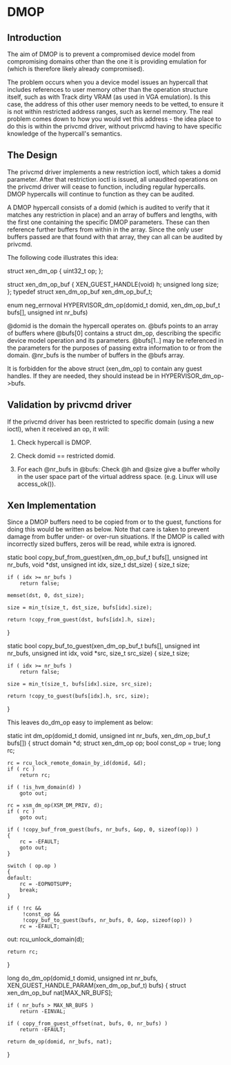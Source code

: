DMOP
====

Introduction
------------

The aim of DMOP is to prevent a compromised device model from compromising
domains other than the one it is providing emulation for (which is therefore
likely already compromised).

The problem occurs when you a device model issues an hypercall that
includes references to user memory other than the operation structure
itself, such as with Track dirty VRAM (as used in VGA emulation).
Is this case, the address of this other user memory needs to be vetted,
to ensure it is not within restricted address ranges, such as kernel
memory. The real problem comes down to how you would vet this address -
the idea place to do this is within the privcmd driver, without privcmd
having to have specific knowledge of the hypercall's semantics.

The Design
----------

The privcmd driver implements a new restriction ioctl, which takes a domid
parameter.  After that restriction ioctl is issued, all unaudited operations
on the privcmd driver will cease to function, including regular hypercalls.
DMOP hypercalls will continue to function as they can be audited.

A DMOP hypercall consists of a domid (which is audited to verify that it
matches any restriction in place) and an array of buffers and lengths,
with the first one containing the specific DMOP parameters. These can
then reference further buffers from within in the array. Since the only
user buffers passed are that found with that array, they can all can be
audited by privcmd.

The following code illustrates this idea:

struct xen_dm_op {
    uint32_t op;
};

struct xen_dm_op_buf {
    XEN_GUEST_HANDLE(void) h;
    unsigned long size;
};
typedef struct xen_dm_op_buf xen_dm_op_buf_t;

enum neg_errnoval
HYPERVISOR_dm_op(domid_t domid,
                 xen_dm_op_buf_t bufs[],
                 unsigned int nr_bufs)

@domid is the domain the hypercall operates on.
@bufs points to an array of buffers where @bufs[0] contains a struct
dm_op, describing the specific device model operation and its parameters.
@bufs[1..] may be referenced in the parameters for the purposes of
passing extra information to or from the domain.
@nr_bufs is the number of buffers in the @bufs array.

It is forbidden for the above struct (xen_dm_op) to contain any guest
handles. If they are needed, they should instead be in
HYPERVISOR_dm_op->bufs.

Validation by privcmd driver
----------------------------

If the privcmd driver has been restricted to specific domain (using a
 new ioctl), when it received an op, it will:

1. Check hypercall is DMOP.

2. Check domid == restricted domid.

3. For each @nr_bufs in @bufs: Check @h and @size give a buffer
   wholly in the user space part of the virtual address space. (e.g.
   Linux will use access_ok()).


Xen Implementation
------------------

Since a DMOP buffers need to be copied from or to the guest, functions for
doing this would be written as below.  Note that care is taken to prevent
damage from buffer under- or over-run situations.  If the DMOP is called
with incorrectly sized buffers, zeros will be read, while extra is ignored.

static bool copy_buf_from_guest(xen_dm_op_buf_t bufs[],
                                unsigned int nr_bufs, void *dst,
                                unsigned int idx, size_t dst_size)
{
    size_t size;

    if ( idx >= nr_bufs )
        return false;

    memset(dst, 0, dst_size);

    size = min_t(size_t, dst_size, bufs[idx].size);

    return !copy_from_guest(dst, bufs[idx].h, size);
}

static bool copy_buf_to_guest(xen_dm_op_buf_t bufs[],
                              unsigned int nr_bufs, unsigned int idx,
                              void *src, size_t src_size)
{
    size_t size;

    if ( idx >= nr_bufs )
        return false;

    size = min_t(size_t, bufs[idx].size, src_size);

    return !copy_to_guest(bufs[idx].h, src, size);
}

This leaves do_dm_op easy to implement as below:

static int dm_op(domid_t domid,
                 unsigned int nr_bufs,
                 xen_dm_op_buf_t bufs[])
{
    struct domain *d;
    struct xen_dm_op op;
    bool const_op = true;
    long rc;

    rc = rcu_lock_remote_domain_by_id(domid, &d);
    if ( rc )
        return rc;

    if ( !is_hvm_domain(d) )
        goto out;

    rc = xsm_dm_op(XSM_DM_PRIV, d);
    if ( rc )
        goto out;

    if ( !copy_buf_from_guest(bufs, nr_bufs, &op, 0, sizeof(op)) )
    {
        rc = -EFAULT;
        goto out;
    }

    switch ( op.op )
    {
    default:
        rc = -EOPNOTSUPP;
        break;
    }

    if ( !rc &&
         !const_op &&
         !copy_buf_to_guest(bufs, nr_bufs, 0, &op, sizeof(op)) )
        rc = -EFAULT;

 out:
    rcu_unlock_domain(d);

    return rc;
}

long do_dm_op(domid_t domid,
              unsigned int nr_bufs,
              XEN_GUEST_HANDLE_PARAM(xen_dm_op_buf_t) bufs)
{
    struct xen_dm_op_buf nat[MAX_NR_BUFS];

    if ( nr_bufs > MAX_NR_BUFS )
        return -EINVAL;

    if ( copy_from_guest_offset(nat, bufs, 0, nr_bufs) )
        return -EFAULT;

    return dm_op(domid, nr_bufs, nat);
}
